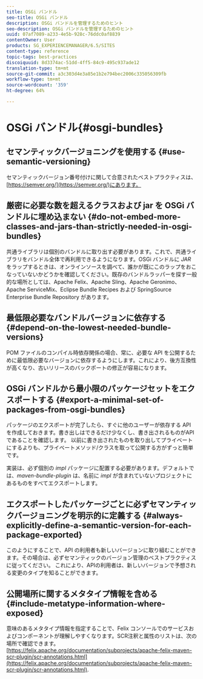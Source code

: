 ```yaml
---
title: OSGi バンドル
seo-title: OSGi バンドル
description: OSGi バンドルを管理するためのヒント
seo-description: OSGi バンドルを管理するためのヒント
uuid: 07af7089-a233-4e5b-928c-76ddc0af8839
contentOwner: User
products: SG_EXPERIENCEMANAGER/6.5/SITES
content-type: reference
topic-tags: best-practices
discoiquuid: 8d3374ac-51dd-4ff5-84c9-495c937ade12
translation-type: tm+mt
source-git-commit: a3c303d4e3a85e1b2e794bec2006c335056309fb
workflow-type: tm+mt
source-wordcount: '359'
ht-degree: 64%

---
```



# OSGi バンドル{#osgi-bundles}

## セマンティックバージョニングを使用する {#use-semantic-versioning}

セマンティックバージョン番号付けに関して合意されたベストプラクティスは、[https://semver.org/](https://semver.org/)にあります。

## 厳密に必要な数を超えるクラスおよび jar を OSGi バンドルに埋め込まない {#do-not-embed-more-classes-and-jars-than-strictly-needed-in-osgi-bundles}

共通ライブラリは個別のバンドルに取り出す必要があります。これで、共通ライブラリをバンドル全体で再利用できるようになります。OSGi バンドルに *JAR* をラップするときは、オンラインソースを調べて、誰かが既にこのラップをおこなっていないかどうかを確認してください。既存のバンドルラッパーを探す一般的な場所としては、Apache Felix、Apache Sling、Apache Geronimo、Apache ServiceMix、Eclipse Bundle Recipes および SpringSource Enterprise Bundle Repository があります。

## 最低限必要なバンドルバージョンに依存する  {#depend-on-the-lowest-needed-bundle-versions}

POM ファイルのコンパイル時依存関係の場合、常に、必要な API を公開するために最低限必要なバージョンに依存するようにします。これにより、後方互換性が高くなり、古いリリースのバックポートの修正が容易になります。

## OSGi バンドルから最小限のパッケージセットをエクスポートする {#export-a-minimal-set-of-packages-from-osgi-bundles}

パッケージのエクスポートが完了したら、すぐに他のユーザーが依存する API を作成しておきます。書き出しはできるだけ少なくし、書き出されるものがAPIであることを確認します。 以前に書き出されたものを取り出してプライベートにするよりも、プライベートメソッド/クラスを取って公開する方がずっと簡単です。

実装は、必ず個別の *impl* パッケージに配置する必要があります。デフォルトでは、*maven-bundle-plugin* は、名前に *impl* が含まれていないプロジェクトにあるものをすべてエクスポートします。

## エクスポートしたパッケージごとに必ずセマンティックバージョニングを明示的に定義する  {#always-explicitly-define-a-semantic-version-for-each-package-exported}

このようにすることで、API の利用者も新しいバージョンに取り組むことができます。その場合は、必ずセマンティックのバージョン管理のベストプラクティスに従ってください。 これにより、APIの利用者は、新しいバージョンで予想される変更のタイプを知ることができます。

## 公開場所に関するメタタイプ情報を含める {#include-metatype-information-where-exposed}

意味のあるメタタイプ情報を指定することで、Felix コンソールでのサービスおよびコンポーネントが理解しやすくなります。SCR注釈と属性のリストは、次の場所で確認できます。[https://felix.apache.org/documentation/subprojects/apache-felix-maven-scr-plugin/scr-annotations.html](https://felix.apache.org/documentation/subprojects/apache-felix-maven-scr-plugin/scr-annotations.html).
